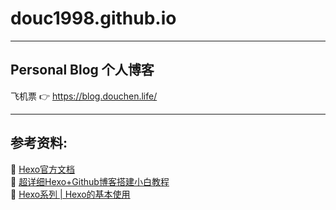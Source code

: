 # douc1998.github.io

---
## Personal Blog 个人博客

飞机票 👉 https://blog.douchen.life/


---
## 参考资料:  
🔗  [Hexo官方文档](https://hexo.io/zh-cn/)  
🔗  [超详细Hexo+Github博客搭建小白教程](https://zhuanlan.zhihu.com/p/35668237)  
🔗  [Hexo系列 | Hexo的基本使用](https://zhuanlan.zhihu.com/p/85037427)
